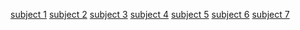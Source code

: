 <a href="part3/sub-01.html">subject 1</a>
<a href="part30/sub-01.html">subject 2</a>
<a href="part242/sub-01.html">subject 3</a>
<a href="sr no 250/sub-01.html">subject 4</a>
<a href="sr no 275/sub-01.html">subject 5</a>
<a href="sr no 310/sub-01.html">subject 6</a>
<a href="sr no 387/sub-01.html">subject 7</a>
